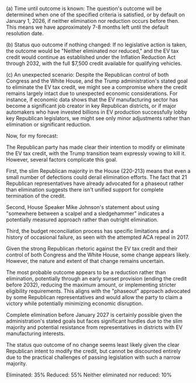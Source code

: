 (a) Time until outcome is known: The question's outcome will be determined when one of the specified criteria is satisfied, or by default on January 1, 2026, if neither elimination nor reduction occurs before then. This means we have approximately 7-8 months left until the default resolution date.

(b) Status quo outcome if nothing changed: If no legislative action is taken, the outcome would be "Neither eliminated nor reduced," and the EV tax credit would continue as established under the Inflation Reduction Act through 2032, with the full $7,500 credit available for qualifying vehicles.

(c) An unexpected scenario: Despite the Republican control of both Congress and the White House, and the Trump administration's stated goal to eliminate the EV tax credit, we might see a compromise where the credit remains largely intact due to unexpected economic considerations. For instance, if economic data shows that the EV manufacturing sector has become a significant job creator in key Republican districts, or if major automakers who have invested billions in EV production successfully lobby key Republican legislators, we might see only minor adjustments rather than elimination or significant reduction.

Now, for my forecast:

The Republican party has made clear their intention to modify or eliminate the EV tax credit, with the Trump transition team expressly vowing to kill it. However, several factors complicate this goal.

First, the slim Republican majority in the House (220-213) means that even a small number of defections could derail elimination efforts. The fact that 21 Republican representatives have already advocated for a phaseout rather than elimination suggests there isn't unified support for complete termination of the credit.

Second, House Speaker Mike Johnson's statement about using "somewhere between a scalpel and a sledgehammer" indicates a potentially measured approach rather than outright elimination.

Third, the budget reconciliation process has specific limitations and a history of occasional failure, as seen with the attempted ACA repeal in 2017.

Given the strong Republican rhetoric against the EV tax credit and their control of both Congress and the White House, some change appears likely. However, the nature and extent of that change remains uncertain.

The most probable outcome appears to be a reduction rather than elimination, potentially through an early sunset provision (ending the credit before 2032), reducing the maximum amount, or implementing stricter eligibility requirements. This aligns with the "phaseout" approach advocated by some Republican representatives and would allow the party to claim a victory while potentially minimizing economic disruption.

Complete elimination before January 2027 is certainly possible given the administration's stated goals but faces significant hurdles due to the slim majority and potential resistance from representatives in districts with EV manufacturing interests.

The status quo outcome of no change seems least likely given the clear Republican intent to modify the credit, but cannot be discounted entirely due to the practical challenges of passing legislation with such a narrow majority.

Eliminated: 35%
Reduced: 55% 
Neither eliminated nor reduced: 10%